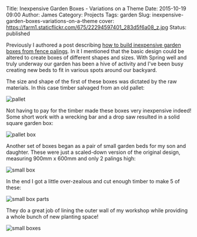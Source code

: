 Title: Inexpensive Garden Boxes - Variations on a Theme
Date: 2015-10-19 09:00
Author: James 
Category: Projects
Tags: garden
Slug: inexpensive-garden-boxes-variations-on-a-theme
cover: https://farm1.staticflickr.com/675/22294597401_283d5f6a08_z.jpg
Status: published

Previously I authored a post describing [how to build inexpensive garden boxes from fence palings][inexpensive boxes]. In it I mentioned that the basic design could be altered to create boxes of different shapes and sizes. With Spring well and truly underway our garden has been a hive of activity and I've been busy creating new beds to fit in various spots around our backyard.

The size and shape of the first of these boxes was dictated by the raw materials. In this case timber salvaged from an old pallet: 

![pallet][pallet]

Not having to pay for the timber made these boxes very inexpensive indeed! Some short work with a wrecking bar and a drop saw resulted in a solid square garden box:

![pallet box][pallet box]

<!-- PELICAN_END_SUMMARY -->

Another set of boxes began as a pair of small garden beds for my son and daughter. These were just a scaled-down version of the original design, measuring 900mm x 600mm and only 2 palings high:

![small box][small box]

In the end I got a little over-zealous and cut enough timber to make 5 of these:

![small box parts][small box parts]

They do a great job of lining the outer wall of my workshop while providing a whole bunch of new planting space!

![small boxes][small boxes]

[inexpensive boxes]:/how-to-build-inexpensive-garden-boxes-from-fence-palings
[pallet]:https://farm1.staticflickr.com/753/22097276109_40fd948bf3_z.jpg
[pallet box]:https://farm1.staticflickr.com/702/22294616691_5e80d824f2_z.jpg
[small box parts]:https://farm1.staticflickr.com/646/21661356384_231e3d698b_z.jpg
[small box]:https://farm6.staticflickr.com/5659/22097255089_3fcc6fde81_z.jpg
[small boxes]:https://farm1.staticflickr.com/675/22294597401_283d5f6a08_z.jpg
